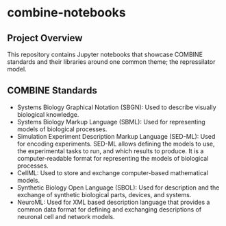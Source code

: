 # combine-notebooks

## Project Overview

This repository contains Jupyter notebooks that showcase COMBINE standards and their libraries around one common theme; the repressilator model.

## COMBINE Standards

- Systems Biology Graphical Notation (SBGN): Used to describe visually biological knowledge.
- Systems Biology Markup Language (SBML): Used for representing models of biological processes.
- Simulation Experiment Description Markup Language (SED-ML): Used for encoding experiments. SED-ML allows defining the models to use, the experimental tasks to run, and which results to produce. It is a computer-readable format for representing the models of biological processes.
- CellML: Used to store and exchange computer-based mathematical models.
- Synthetic Biology Open Language (SBOL): Used for description and the exchange of synthetic biological parts, devices, and systems.
- NeuroML: Used for XML based description language that provides a common data format for defining and exchanging descriptions of neuronal cell and network models.

